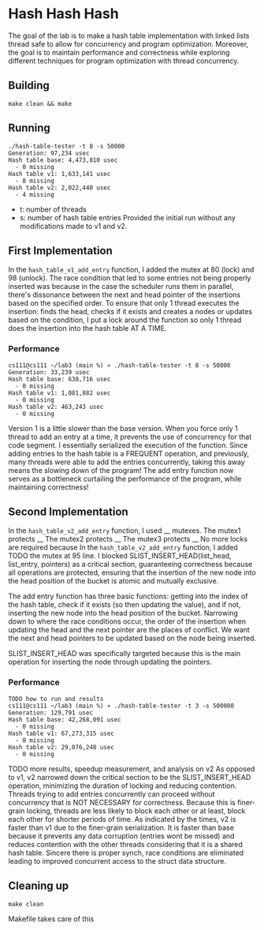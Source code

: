 # Hash Hash Hash
The goal of the lab is to make a hash table implementation with linked lists thread safe to allow for concurrency and program optimization. Moreover, the goal is to maintain performance and correctness while exploring different techniques for program optimization with thread concurrency.

## Building
```shell
make clean && make
```

## Running
```shell
./hash-table-tester -t 8 -s 50000
Generation: 97,234 usec
Hash table base: 4,473,810 usec
  - 0 missing
Hash table v1: 1,633,141 usec
  - 8 missing
Hash table v2: 2,022,440 usec
  - 4 missing
```
- t: number of threads
- s: number of hash table entries
Provided the initial run without any modifications made to v1 and v2.

## First Implementation
In the `hash_table_v1_add_entry` function, I added the mutex at 80 (lock) and 98 (unlock). The race condition that led to some entries not being properly inserted was because in the case the scheduler runs them in parallel, there's dissonance between the next and head pointer of the insertions based on the specified order. To ensure that only 1 thread executes the insertion: finds the head, checks if it exists and creates a nodes or updates based on the condition, I put a lock around the function so only 1 thread does the insertion into the hash table AT A TIME.

### Performance
```shell
cs111@cs111 ~/lab3 (main %) » ./hash-table-tester -t 8 -s 50000
Generation: 33,239 usec
Hash table base: 638,716 usec
  - 0 missing
Hash table v1: 1,081,882 usec
  - 0 missing
Hash table v2: 463,243 usec
  - 0 missing

```
Version 1 is a little slower than the base version. When you force only 1 thread to add an entry at a time, it prevents the use of concurrency for that code segment. I essentially serialized the execution of the function. Since adding entries to the hash table is a FREQUENT operation, and previously, many threads were able to add the entries concurrently, taking this away means the slowing down of the program! The add entry function now serves as a bottleneck curtailing the performance of the program, while maintaining correctness!

## Second Implementation
In the `hash_table_v2_add_entry` function, I used __ mutexes.
The mutex1 protects __
The mutex2 protects __
The mutex3 protects __
No more locks are required because 
In the `hash_table_v2_add_entry` function, I added TODO
the mutex at 95 line. I blocked SLIST_INSERT_HEAD(list_head, list_entry, pointers) as a critical section, guaranteeing correctness because all operations are protected, ensuring that the insertion of the new node into the head position of the bucket is atomic and mutually exclusive. 

The add entry function has three basic functions: getting into the index of the hash table, check if it exists (so then updating the value), and if not, inserting the new node into the head position of the bucket. Narrowing down to where the race conditions occur, the order of the insertion when updating the head and the next pointer are the places of conflict. We want the next and head pointers to be updated based on the node being inserted. 

SLIST_INSERT_HEAD was specifically targeted because this is the main operation for inserting the node through updating the pointers.


### Performance
```shell
TODO how to run and results
cs111@cs111 ~/lab3 (main %) » ./hash-table-tester -t 3 -s 500000
Generation: 129,791 usec
Hash table base: 42,268,091 usec
  - 0 missing
Hash table v1: 67,273,315 usec
  - 0 missing
Hash table v2: 29,076,248 usec
  - 0 missing

```

TODO more results, speedup measurement, and analysis on v2
As opposed to v1, v2 narrowed down the critical section to be the SLIST_INSERT_HEAD operation, minimizing the duration of locking and reducing contention. Threads trying to add entries concurrently can proceed without concurrency that is NOT NECESSARY for correctness. Because this is finer-grain locking, threads are less likely to block each other or at least, block each other for shorter periods of time.
As indicated by the times, v2 is faster than v1 due to the finer-grain serialization.
It is faster than base because it prevents any data corruption (entries wont be missed) and reduces contention with the other threads considering that it is a shared hash table. Sincere there is proper synch, race conditions are eliminated leading to improved concurrent access to the struct data structure.

## Cleaning up
```shell
make clean
```
Makefile takes care of this